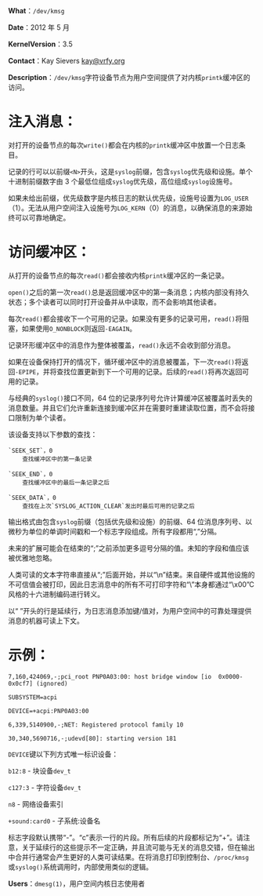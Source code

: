 **What**：`/dev/kmsg`

**Date**：2012 年 5 月

**KernelVersion**：3.5

**Contact**：Kay Sievers <kay@vrfy.org>

**Description**：`/dev/kmsg`字符设备节点为用户空间提供了对内核`printk`缓冲区的访问。

# 注入消息：

对打开的设备节点的每次`write()`都会在内核的`printk`缓冲区中放置一个日志条目。

记录的行可以以前缀`<N>`开头，这是`syslog`前缀，包含`syslog`优先级和设施。单个十进制前缀数字由 3 个最低位组成`syslog`优先级，高位组成`syslog`设施号。

如果未给出前缀，优先级数字是内核日志的默认优先级，设施号设置为`LOG_USER`（1）。无法从用户空间注入设施号为`LOG_KERN`（0）的消息，以确保消息的来源始终可以可靠地确定。

# 访问缓冲区：

从打开的设备节点的每次`read()`都会接收内核`printk`缓冲区的一条记录。

`open()`之后的第一次`read()`总是返回缓冲区中的第一条消息；内核内部没有持久状态；多个读者可以同时打开设备并从中读取，而不会影响其他读者。

每次`read()`都会接收下一个可用的记录。如果没有更多的记录可用，`read()`将阻塞，如果使用`O_NONBLOCK`则返回`-EAGAIN`。

记录环形缓冲区中的消息作为整体被覆盖，`read()`永远不会收到部分消息。

如果在设备保持打开的情况下，循环缓冲区中的消息被覆盖，下一次`read()`将返回`-EPIPE`，并将查找位置更新到下一个可用的记录。后续的`read()`将再次返回可用的记录。

与经典的`syslog()`接口不同，64 位的记录序列号允许计算缓冲区被覆盖时丢失的消息数量。并且它们允许重新连接到缓冲区并在需要时重建读取位置，而不会将接口限制为单个读者。

该设备支持以下参数的查找：

```
`SEEK_SET`，0
	查找缓冲区中的第一条记录

`SEEK_END`，0
	查找缓冲区中的最后一条记录之后

`SEEK_DATA`，0
	查找在上次`SYSLOG_ACTION_CLEAR`发出时最后可用的记录之后
```

输出格式由包含`syslog`前缀（包括优先级和设施）的前缀、64 位消息序列号、以微秒为单位的单调时间戳和一个标志字段组成。所有字段都用“,”分隔。

未来的扩展可能会在结束的“;”之前添加更多逗号分隔的值。未知的字段和值应该被优雅地忽略。

人类可读的文本字符串直接从“;”后面开始，并以“\n”结束。来自硬件或其他设施的不可信值会被打印，因此日志消息中的所有不可打印字符和“\”本身都通过“\x00”C 风格的十六进制编码进行转义。

以“ ”开头的行是延续行，为日志消息添加键/值对，为用户空间中的可靠处理提供消息的机器可读上下文。

# 示例：

`7,160,424069,-;pci_root PNP0A03:00: host bridge window [io  0x0000-0x0cf7] (ignored)`

`SUBSYSTEM=acpi`

`DEVICE=+acpi:PNP0A03:00`

`6,339,5140900,-;NET: Registered protocol family 10`

`30,340,5690716,-;udevd[80]: starting version 181`

`DEVICE`键以下列方式唯一标识设备：

`b12:8` - 块设备`dev_t`

`c127:3` - 字符设备`dev_t`

`n8` - 网络设备索引

`+sound:card0` - 子系统:设备名

标志字段默认携带“-”。“c”表示一行的片段。所有后续的片段都标记为“+”。请注意，关于延续行的这些提示不一定正确，并且流可能与无关的消息交错，但在输出中合并行通常会产生更好的人类可读结果。在将消息打印到控制台、`/proc/kmsg`或`syslog()`系统调用时，内部使用类似的逻辑。

**Users**：`dmesg(1)`，用户空间内核日志使用者 